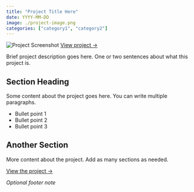 ```yaml
---
title: "Project Title Here"
date: YYYY-MM-DD
image: ./project-image.png
categories: ["category1", "category2"]
---
```


<div class="flex flex-col items-center w-full my-8">
    <img 
        src="/posts/project-folder/project-image.png" 
        alt="Project Screenshot" 
        class="w-3/4 md:w-2/3 lg:w-1/2 h-auto rounded-lg shadow-lg" 
    />
    <a 
        href="https://link-to-project.com" 
        class="mt-2 text-sm text-blue-300 hover:text-blue-400 italic"
        target="_blank" 
        rel="noopener noreferrer"
    >
        View project →
    </a>
</div>

Brief project description goes here. One or two sentences about what this project is.

## Section Heading

Some content about the project goes here. You can write multiple paragraphs.

- Bullet point 1
- Bullet point 2
- Bullet point 3

## Another Section

More content about the project. Add as many sections as needed.

[View the project →](https://link-to-project.com)

*Optional footer note*